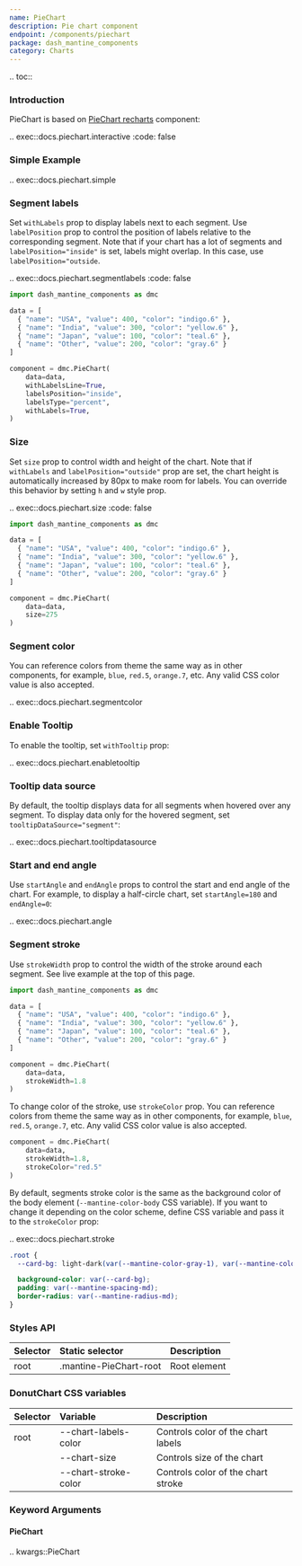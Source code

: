 ```yaml
---
name: PieChart
description: Pie chart component
endpoint: /components/piechart
package: dash_mantine_components
category: Charts
---
```


.. toc::

### Introduction

PieChart is based on [PieChart recharts](https://recharts.org/en-US/api/PieChart) component:

.. exec::docs.piechart.interactive
    :code: false

### Simple Example

.. exec::docs.piechart.simple

### Segment labels

Set `withLabels` prop to display labels next to each segment. Use `labelPosition` prop to control the position of labels
relative to the corresponding segment. Note that if your chart has a lot of segments and `labelPosition="inside"` is
set, labels might overlap. In this case, use `labelPosition="outside`.

.. exec::docs.piechart.segmentlabels
    :code: false

```python
import dash_mantine_components as dmc

data = [
  { "name": "USA", "value": 400, "color": "indigo.6" },
  { "name": "India", "value": 300, "color": "yellow.6" },
  { "name": "Japan", "value": 100, "color": "teal.6" },
  { "name": "Other", "value": 200, "color": "gray.6" }
]

component = dmc.PieChart(
    data=data,
    withLabelsLine=True,
    labelsPosition="inside",
    labelsType="percent",
    withLabels=True,
)
```

### Size

Set `size` prop to control width and height of the chart. Note that if `withLabels` and `labelPosition="outside"` prop
are set, the chart height is automatically increased by 80px to make room for labels. You can override this behavior
by setting `h` and `w` style prop.


.. exec::docs.piechart.size
    :code: false

```python
import dash_mantine_components as dmc

data = [
  { "name": "USA", "value": 400, "color": "indigo.6" },
  { "name": "India", "value": 300, "color": "yellow.6" },
  { "name": "Japan", "value": 100, "color": "teal.6" },
  { "name": "Other", "value": 200, "color": "gray.6" }
]

component = dmc.PieChart(
    data=data,
    size=275  
)
```
### Segment color

You can reference colors from theme the same way as in other components, for example, `blue`, `red.5`, `orange.7`, etc. 
Any valid CSS color value is also accepted.

.. exec::docs.piechart.segmentcolor

### Enable Tooltip

To enable the tooltip, set `withTooltip` prop:

.. exec::docs.piechart.enabletooltip

### Tooltip data source

By default, the tooltip displays data for all segments when hovered over any segment. To display data only for the hovered segment, set `tooltipDataSource="segment"`:

.. exec::docs.piechart.tooltipdatasource

### Start and end angle

Use `startAngle` and `endAngle` props to control the start and end angle of the chart. For example, to display a
half-circle chart, set `startAngle=180` and `endAngle=0`:

.. exec::docs.piechart.angle

### Segment stroke

Use `strokeWidth` prop to control the width of the stroke around each segment.
See live example at the top of this page.


```python
import dash_mantine_components as dmc

data = [
  { "name": "USA", "value": 400, "color": "indigo.6" },
  { "name": "India", "value": 300, "color": "yellow.6" },
  { "name": "Japan", "value": 100, "color": "teal.6" },
  { "name": "Other", "value": 200, "color": "gray.6" }
]

component = dmc.PieChart(
    data=data,
    strokeWidth=1.8  
)
```

To change color of the stroke, use `strokeColor` prop. You can reference colors from theme the same way as in other
components, for example, `blue`, `red.5`, `orange.7`, etc. Any valid CSS color value is also accepted.

```python
component = dmc.PieChart(
    data=data,
    strokeWidth=1.8,
    strokeColor="red.5"
)
```

By default, segments stroke color is the same as the background color of the body element
(`--mantine-color-body` CSS variable). If you want to change it depending on the color scheme, define CSS variable
and pass it to the `strokeColor` prop:


.. exec::docs.piechart.stroke

```css
.root {
  --card-bg: light-dark(var(--mantine-color-gray-1), var(--mantine-color-dark-5));

  background-color: var(--card-bg);
  padding: var(--mantine-spacing-md);
  border-radius: var(--mantine-radius-md);
}

```







### Styles API

| Selector    | Static selector           | Description                             |
|:------------|:--------------------------|:----------------------------------------|
| root        | .mantine-PieChart-root    | Root element                            |


### DonutChart CSS variables

| Selector         | Variable               | Description                              |
|:-----------------|:-----------------------|:-----------------------------------------|
| root             | --chart-labels-color   | Controls color of the chart labels       |
|                  | --chart-size           | Controls size of the chart               |
|                  | --chart-stroke-color   | Controls color of the chart stroke       |

### Keyword Arguments

#### PieChart

.. kwargs::PieChart
